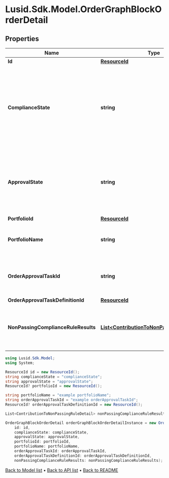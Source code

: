# Lusid.Sdk.Model.OrderGraphBlockOrderDetail

## Properties

Name | Type | Description | Notes
------------ | ------------- | ------------- | -------------
**Id** | [**ResourceId**](ResourceId.md) |  | 
**ComplianceState** | **string** | The compliance state of this order. Possible values are &#39;Pending&#39;, &#39;Failed&#39;, &#39;Manually approved&#39;, &#39;Passed&#39; and &#39;Warning&#39;. | 
**ApprovalState** | **string** | The approval state of this order. Possible values are &#39;Pending&#39;, &#39;Rejected&#39; and &#39;Approved&#39;. | 
**PortfolioId** | [**ResourceId**](ResourceId.md) |  | [optional] 
**PortfolioName** | **string** | The name of the order&#39;s referenced Portfolio. | [optional] 
**OrderApprovalTaskId** | **string** | The task id associated with the approval state of the order. | [optional] 
**OrderApprovalTaskDefinitionId** | [**ResourceId**](ResourceId.md) |  | [optional] 
**NonPassingComplianceRuleResults** | [**List&lt;ContributionToNonPassingRuleDetail&gt;**](ContributionToNonPassingRuleDetail.md) | The details of compliance rules in non-passing states. | [optional] 

```csharp
using Lusid.Sdk.Model;
using System;

ResourceId id = new ResourceId();
string complianceState = "complianceState";
string approvalState = "approvalState";
ResourceId? portfolioId = new ResourceId();

string portfolioName = "example portfolioName";
string orderApprovalTaskId = "example orderApprovalTaskId";
ResourceId? orderApprovalTaskDefinitionId = new ResourceId();

List<ContributionToNonPassingRuleDetail> nonPassingComplianceRuleResults = new List<ContributionToNonPassingRuleDetail>();

OrderGraphBlockOrderDetail orderGraphBlockOrderDetailInstance = new OrderGraphBlockOrderDetail(
    id: id,
    complianceState: complianceState,
    approvalState: approvalState,
    portfolioId: portfolioId,
    portfolioName: portfolioName,
    orderApprovalTaskId: orderApprovalTaskId,
    orderApprovalTaskDefinitionId: orderApprovalTaskDefinitionId,
    nonPassingComplianceRuleResults: nonPassingComplianceRuleResults);
```

[Back to Model list](../README.md#documentation-for-models) &#8226; [Back to API list](../README.md#documentation-for-api-endpoints) &#8226; [Back to README](../README.md)
